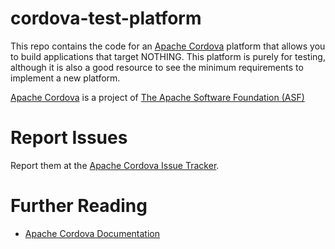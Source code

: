 <!--
#
# Licensed to the Apache Software Foundation (ASF) under one
# or more contributor license agreements.  See the NOTICE file
# distributed with this work for additional information
# regarding copyright ownership.  The ASF licenses this file
# to you under the Apache License, Version 2.0 (the
# "License"); you may not use this file except in compliance
# with the License.  You may obtain a copy of the License at
#
# http://www.apache.org/licenses/LICENSE-2.0
#
# Unless required by applicable law or agreed to in writing,
# software distributed under the License is distributed on an
# "AS IS" BASIS, WITHOUT WARRANTIES OR CONDITIONS OF ANY
#  KIND, either express or implied.  See the License for the
# specific language governing permissions and limitations
# under the License.
#
-->

# cordova-test-platform

This repo contains the code for an [Apache Cordova](http://cordova.apache.org) platform that allows you to build applications that target NOTHING. This platform is purely for testing, although it is also a good resource to see the minimum requirements to implement a new platform.


[Apache Cordova](http://cordova.apache.org) is a project of [The Apache Software Foundation (ASF)](http://apache.org)


# Report Issues
Report them at the [Apache Cordova Issue Tracker](https://issues.apache.org/jira/browse/CB).

# Further Reading
- [Apache Cordova Documentation](http://docs.cordova.io)